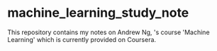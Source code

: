 # machine_learning_study_note
This repository contains my notes on Andrew Ng, 's course 'Machine Learning' which is currently provided on Coursera.
